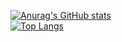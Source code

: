 
[![Anurag's GitHub stats](https://github-readme-stats.vercel.app/api?username=Darkness447)](https://github.com/anuraghazra/github-readme-stats) <br/>
[![Top Langs](https://github-readme-stats.vercel.app/api/top-langs/?username=Darkness447&layout=donut)](https://github.com/anuraghazra/github-readme-stats)







